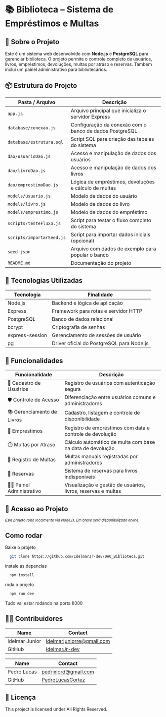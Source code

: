 # 📚 Biblioteca – Sistema de Empréstimos e Multas

## 🎯 Sobre o Projeto

Este é um sistema web desenvolvido com **Node.js** e **PostgreSQL** para gerenciar biblioteca. O projeto permite o controle completo de usuários, livros, empréstimos, devoluções, multas por atraso e reservas. Também inclui um painel administrativo para bibliotecários.

## 📦 Estrutura do Projeto

| Pasta / Arquivo         | Descrição                                                  |
|--------------------------|-------------------------------------------------------------|
| `app.js`                 | Arquivo principal que inicializa o servidor Express         |
| `database/conexao.js`    | Configuração da conexão com o banco de dados PostgreSQL     |
| `database/estrutura.sql` | Script SQL para criação das tabelas do sistema              |
| `dao/usuarioDao.js`      | Acesso e manipulação de dados dos usuários                  |
| `dao/livroDao.js`        | Acesso e manipulação de dados dos livros                    |
| `dao/emprestimoDao.js`   | Lógica de empréstimos, devoluções e cálculo de multas       |
| `models/usuario.js`      | Modelo de dados do usuário                                  |
| `models/livro.js`        | Modelo de dados do livro                                    |
| `models/emprestimo.js`   | Modelo de dados do empréstimo                               |
| `scripts/testeFluxo.js`  | Script para testar o fluxo completo do sistema              |
| `scripts/importarSeed.js`| Script para importar dados iniciais (opcional)              |
| `seed.json`              | Arquivo com dados de exemplo para popular o banco           |
| `README.md`              | Documentação do projeto                                     |

## 🔧 Tecnologias Utilizadas

| Tecnologia       | Finalidade                                      |
|------------------|-------------------------------------------------|
| Node.js          | Backend e lógica de aplicação                   |
| Express          | Framework para rotas e servidor HTTP            |
| PostgreSQL       | Banco de dados relacional                       |
| bcrypt           | Criptografia de senhas                          |
| express-session  | Gerenciamento de sessões de usuário             |
| pg               | Driver oficial do PostgreSQL para Node.js       |

## 🧭 Funcionalidades

| Funcionalidade           | Descrição                                                                 |
|--------------------------|---------------------------------------------------------------------------|
| 👤 Cadastro de Usuários   | Registro de usuários com autenticação segura                             |
| 🛡️ Controle de Acesso     | Diferenciação entre usuários comuns e administradores                    |
| 📚 Gerenciamento de Livros| Cadastro, listagem e controle de disponibilidade                         |
| 📖 Empréstimos            | Registro de empréstimos com data e controle de devolução                 |
| ⏱️ Multas por Atraso      | Cálculo automático de multa com base na data de devolução                |
| 🧾 Registro de Multas     | Multas manuais registradas por administradores                           |
| 📌 Reservas               | Sistema de reservas para livros indisponíveis                            |
| 🧑‍💼 Painel Administrativo | Visualização e gestão de usuários, livros, reservas e multas             |

## 🚀 Acesso ao Projeto

<sub>*Este projeto roda localmente via Node.js. Em breve será disponibilizado online.*</sub>

## Como rodar
Baixe o projeto
```bash
  git clone https://github.com/IdelmarJr-dev/DAO_Biblioteca.git
```
instale as depencias
```bash
  npm install
```
roda o projeto
```bash
  npm run dev
```
Tudo vai estar rodando na porta 8000
## 🧑‍💻 Contribuidores

| Name            | Contact                            |
|------------------|-------------------------------------|
| Idelmar Junior   | idelmarjuniorre@gmail.com           |
| GitHub           | [IdelmarJr-dev](https://github.com/IdelmarJr-dev) |

| Name             | Contact
|------------------|-------------------------------------|
| Pedro Lucas      | pedrixlord@gmail.com                |
| GitHub           | [PedroLucasCortez](https://github.com/PedroLucasCortez)

## 📜 Licença

This project is licensed under All Rights Reserved.
